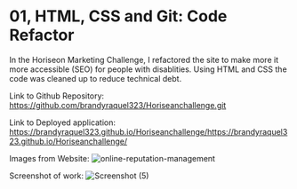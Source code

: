 # 01, HTML, CSS and Git: Code Refactor

In the Horiseon Marketing Challenge, I refactored the site to make more it more accessible (SEO) for people with disablities. Using HTML and CSS the code was cleaned up to reduce technical debt. 





Link to Github Repository:
https://github.com/brandyraquel323/Horiseanchallenge.git


Link to Deployed application:
https://brandyraquel323.github.io/Horiseanchallenge/https://brandyraquel323.github.io/Horiseanchallenge/




Images from Website:
![online-reputation-management](https://user-images.githubusercontent.com/93727046/143722099-126a88d7-5b3c-4e58-a1d3-e482f624b936.jpg)



Screenshot of work:
![Screenshot (5)](https://user-images.githubusercontent.com/93727046/143720826-15308bb9-889a-4bf5-8706-c03c5460c447.png)
